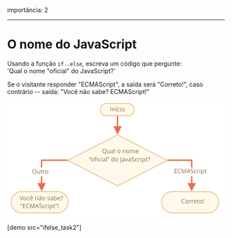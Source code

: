 importância: 2

---

# O nome do JavaScript

Usando a função `if..else`, escreva um código que pergunte: <br>'Qual o nome "oficial" do JavaScript?'

Se o visitante responder "ECMAScript", a saída será "Correto!",  caso contrário -- saída: "Vocẽ não sabe? ECMAScript!"

![](ifelse_task2.svg)

[demo src="ifelse_task2"]

